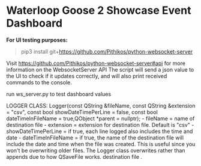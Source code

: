 # Waterloop Goose 2 Showcase Event Dashboard

**For UI testing purposes:**

> pip3 install git+https://github.com/Pithikos/python-websocket-server

Visit https://github.com/Pithikos/python-websocket-server#api for more information on the WebsocketServer API
The script will send a json value to the UI to check if it updates correctly, and will also print received commands to the console.

run ws_server.py to test dashboard values

LOGGER CLASS:
	Logger(const QString &fileName, const QString &extension = "csv", const bool showDateTimePerLine = false, const bool dateTimeInFileName = true,QObject *parent = nullptr); 
	- fileName = name of destination file
	- extension = extension for destination file. Default is "csv"
	- showDateTimePerLine = if true, each line logged also includes the time
		and date
	- dateTimeInFileName = if true, the name of the destination file will
		include the date and time when the file was created. 
		This is useful since you won't be overwriting older files. The 
		Logger class overwrites rather than appends due to how 
		QSaveFile works.
		destination file
.
